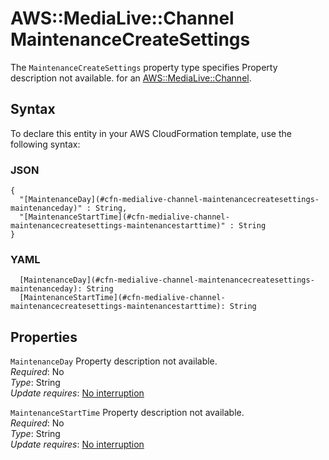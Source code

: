 # AWS::MediaLive::Channel MaintenanceCreateSettings<a name="aws-properties-medialive-channel-maintenancecreatesettings"></a>

<a name="aws-properties-medialive-channel-maintenancecreatesettings-description"></a>The `MaintenanceCreateSettings` property type specifies Property description not available\. for an [AWS::MediaLive::Channel](aws-resource-medialive-channel.md)\.

## Syntax<a name="aws-properties-medialive-channel-maintenancecreatesettings-syntax"></a>

To declare this entity in your AWS CloudFormation template, use the following syntax:

### JSON<a name="aws-properties-medialive-channel-maintenancecreatesettings-syntax.json"></a>

```
{
  "[MaintenanceDay](#cfn-medialive-channel-maintenancecreatesettings-maintenanceday)" : String,
  "[MaintenanceStartTime](#cfn-medialive-channel-maintenancecreatesettings-maintenancestarttime)" : String
}
```

### YAML<a name="aws-properties-medialive-channel-maintenancecreatesettings-syntax.yaml"></a>

```
  [MaintenanceDay](#cfn-medialive-channel-maintenancecreatesettings-maintenanceday): String
  [MaintenanceStartTime](#cfn-medialive-channel-maintenancecreatesettings-maintenancestarttime): String
```

## Properties<a name="aws-properties-medialive-channel-maintenancecreatesettings-properties"></a>

`MaintenanceDay`  <a name="cfn-medialive-channel-maintenancecreatesettings-maintenanceday"></a>
Property description not available\.  
*Required*: No  
*Type*: String  
*Update requires*: [No interruption](https://docs.aws.amazon.com/AWSCloudFormation/latest/UserGuide/using-cfn-updating-stacks-update-behaviors.html#update-no-interrupt)

`MaintenanceStartTime`  <a name="cfn-medialive-channel-maintenancecreatesettings-maintenancestarttime"></a>
Property description not available\.  
*Required*: No  
*Type*: String  
*Update requires*: [No interruption](https://docs.aws.amazon.com/AWSCloudFormation/latest/UserGuide/using-cfn-updating-stacks-update-behaviors.html#update-no-interrupt)